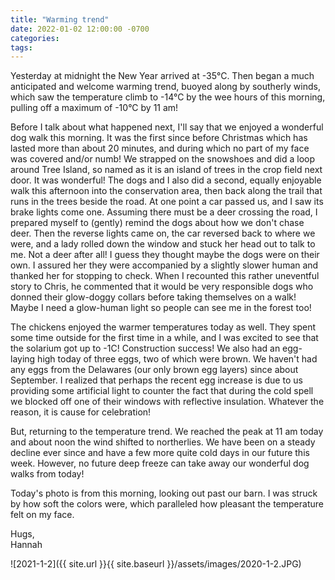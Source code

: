 ```yaml
---
title: "Warming trend"
date: 2022-01-02 12:00:00 -0700
categories:
tags:
---
```


Yesterday at midnight the New Year arrived at -35°C. Then began a much anticipated and welcome warming trend, buoyed along by southerly winds, which saw the temperature climb to -14°C by the wee hours of this morning, pulling off a maximum of -10°C by 11 am!

Before I talk about what happened next, I'll say that we enjoyed a wonderful dog walk this morning. It was the first since before Christmas which has lasted more than about 20 minutes, and during which no part of my face was covered and/or numb! We strapped on the snowshoes and did a loop around Tree Island, so named as it is an island of trees in the crop field next door. It was wonderful! The dogs and I also did a second, equally enjoyable walk this afternoon into the conservation area, then back along the trail that runs in the trees beside the road. At one point a car passed us, and I saw its brake lights come one. Assuming there must be a deer crossing the road, I prepared myself to (gently) remind the dogs about how we don't chase deer. Then the reverse lights came on, the car reversed back to where we were, and a lady rolled down the window and stuck her head out to talk to me. Not a deer after all! I guess they thought maybe the dogs were on their own. I assured her they were accompanied by a slightly slower human and thanked her for stopping to check. When I recounted this rather uneventful story to Chris, he commented that it would be very responsible dogs who donned their glow-doggy collars before taking themselves on a walk! Maybe I need a glow-human light so people can see me in the forest too!

The chickens enjoyed the warmer temperatures today as well. They spent some time outside for the first time in a while, and I was excited to see that the solarium got up to -1C! Construction success! We also had an egg-laying high today of three eggs, two of which were brown. We haven't had any eggs from the Delawares (our only brown egg layers) since about September. I realized that perhaps the recent egg increase is due to us providing some artificial light to counter the fact that during the cold spell we blocked off one of their windows with reflective insulation. Whatever the reason, it is cause for celebration!

But, returning to the temperature trend. We reached the peak at 11 am today and about noon the wind shifted to northerlies. We have been on a steady decline ever since and have a few more quite cold days in our future this week. However, no future deep freeze can take away our wonderful dog walks from today!

Today's photo is from this morning, looking out past our barn. I was struck by how soft the colors were, which paralleled how pleasant the temperature felt on my face. 

Hugs,<br />
Hannah

![2021-1-2]({{ site.url }}{{ site.baseurl }}/assets/images/2020-1-2.JPG)